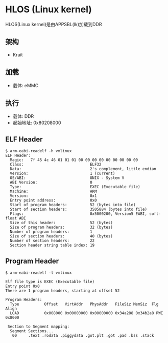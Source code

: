 HLOS (Linux kernel)
========================================

HLOS(Linux kernel)是由APPSBL(lk)加载到DDR

架构
----------------------------------------

* Krait

加载
----------------------------------------

* 载体: eMMC

执行
----------------------------------------

* 载体: DDR
* 起始地址: 0x80208000

ELF Header
----------------------------------------

```
$ arm-eabi-readelf -h vmlinux
ELF Header:
  Magic:   7f 45 4c 46 01 01 01 00 00 00 00 00 00 00 00 00
  Class:                             ELF32
  Data:                              2's complement, little endian
  Version:                           1 (current)
  OS/ABI:                            UNIX - System V
  ABI Version:                       0
  Type:                              EXEC (Executable file)
  Machine:                           ARM
  Version:                           0x1
  Entry point address:               0x0
  Start of program headers:          52 (bytes into file)
  Start of section headers:          3505884 (bytes into file)
  Flags:                             0x5000200, Version5 EABI, soft-float ABI
  Size of this header:               52 (bytes)
  Size of program headers:           32 (bytes)
  Number of program headers:         1
  Size of section headers:           40 (bytes)
  Number of section headers:         22
  Section header string table index: 19
```

Program Header
----------------------------------------

```
$ arm-eabi-readelf -l vmlinux

Elf file type is EXEC (Executable file)
Entry point 0x0
There are 1 program headers, starting at offset 52

Program Headers:
  Type           Offset   VirtAddr   PhysAddr   FileSiz MemSiz  Flg Align
  LOAD           0x008000 0x00000000 0x00000000 0x34a288 0x34b2a8 RWE 0x8000

 Section to Segment mapping:
  Segment Sections...
   00     .text .rodata .piggydata .got.plt .got .pad .bss .stack
```